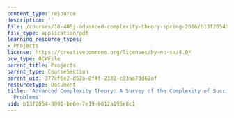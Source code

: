 ```yaml
---
content_type: resource
description: ''
file: /courses/18-405j-advanced-complexity-theory-spring-2016/b13f20548991be6e7e196012a195e8c1_MIT18_405JS16_SucinctlyEncode.pdf
file_type: application/pdf
learning_resource_types:
- Projects
license: https://creativecommons.org/licenses/by-nc-sa/4.0/
ocw_type: OCWFile
parent_title: Projects
parent_type: CourseSection
parent_uid: 377cf6e2-d62a-8f4f-2332-c93aa73d62af
resourcetype: Document
title: 'Advanced Complexity Theory: A Survey of the Complexity of Succinctly Encoded
  Problems'
uid: b13f2054-8991-be6e-7e19-6012a195e8c1
---
```

